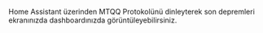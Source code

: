 Home Assistant üzerinden MTQQ Protokolünü dinleyterek son depremleri ekranınızda dashboardınızda görüntüleyebilirsiniz.
